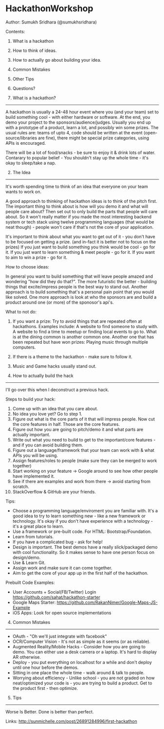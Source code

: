 HackathonWorkshop
=================
Author: Sumukh Sridhara (@sumukhsridhara)

Contents:
1. What is a hackathon 
2. How to think of ideas.
3. How to actually go about building your idea.
4. Common Mistakes
5. Other Tips
6. Questions?


1. What is a hackathon?
-----------------------
A hackathon is usually a 24-48 hour event where you (and your team) set to build something cool - with either hardware or software. At the end, you demo your project to the sponsors/audience/judges. Usually you end up with a prototype of a product, learn a lot, and possibly win some prizes. The usual rules are: teams of upto 4, code should be written at the event (open-source/libraries are fine), there might be special prize categories, using APIs is encouraged.

There will be a lot of food/snacks - be sure to enjoy it & drink lots of water. Contarary to popular belief - You shouldn't stay up the whole time - it's okay to sleep/take a nap. 

2. The Idea
------------------------
It's worth spending time to think of an idea that everyone on your team wants to work on. 

A good approach to thinking of hackathon ideas is to think of the pitch first. The important thing to think about is how will you demo it and what will people care about? Then set out to only build the parts that people will care about. So it won't really matter if you made the most interesting backend system or tech stack using twelve programming languages (that would be neat though) - people won't care if that's not the core of your application. 

It's important to think about what you want to get out of it - you don't have to be focused on getting a prize.  (and in-fact it is better not to focus on the prizes)
If you just want to build something you think would be cool - go for it. If you just want to learn something & meet people - go for it. If you want to aim to win a prize - go for it. 

How to choose ideas:

In general you want to build something that will leave people amazed and wondering "how did they do that?". The more futuristic the better - building things that excite/impress people is the best way to stand out. 
Another approach is to build something that's a personal pain point that you would like solved. 
One more approach is look at who the sponsors are and build a product around one (or more) of the sponosor's api's. 

What to not do: 
 1. If you want a prize: Try to avoid things that are repeated often at hackathons. 
Examples include: A website to find someone to study with. A website to find a time to meetup or finding local events to go to. What is at the dining common is another common one. Another one that has been repeated but have won prizes: Playing music through multiple computers. 

 2. If there is a theme to the hackathon - make sure to follow it.
 3. Music and Game hacks usually stand out.


3. How to actually build the hack
--------------------

I'll go over this when I deconstruct a previous hack.

Steps to build your hack:
1. Come up with an idea that you care about.
2. No idea you love yet? Go to step 1. 
3. Figure out what is the core parts of it that will impress people. Now cut the core features in half. Those are the core features.
5. Figure out how you are going to pitch/demo it and what parts are actually important. 
6. Write out what you need to build to get to the important/core features - and if you can avoid building them. 
7. Figure out a language/framework that your team can work with & what APIs you will be using. 
8. Assign features/roles to people (make sure they can be merged to work together)
9. Start working on your feature -> Google around to see how other people have implemented it. 
10. See if there are examples and work from there -> avoid starting from scratch. 
11. StackOverflow & GitHub are your friends. 

Tips:
- Choose a programming language/enviroment you are familiar with. It's a good idea to try to learn something new - like a new framework or technology. It's okay if you don't have experience with a technology - it's a great place to learn. 
- Use a framework or pre-built code. For HTML: Bootstrap/Foundation. 
- Learn from tutorials. 
- If you have a complicated bug - ask for help! 
- Design is important. The best demos have a really slick/packaged demo with cool functionality. So it makes sense to have one person focus on design/demo. 
- Use & Learn Git.
- Assign work and make sure it can come together.
- Aim to get the core of your app up in the first half of the hackathon. 

Prebuilt Code Examples:
- User Accounts + Social(FB/Twitter) Login  https://github.com/sahat/hackathon-starter
- Google Maps Starter: https://github.com/RakanNimer/Google-Maps-JS-Example
- iOS Apps: Look for open source implementations


4. Common Mistakes
--------------------
- OAuth - "Oh we'll just integrate with facebook" 
- OCR/Computer Vision - It's not as simple as it seems (or as reliable). 
- Augmented Reality/Mobile Hacks - Consider how you are going to demo. You can either use a desk camera or a laptop. It's hard to display AR otherwise. 
- Deploy - you put everything on localhost for a while and don't deploy until one hour before the demos.
- Sitting in one place the whole time - walk around & talk to people. 
- Worrying about efficiency - Unlike school - you are not graded on how neat/optimized your code is - you are trying to build a product. Get to the product first - then optimize. 

5. Tips
-------------------
Worse Is Better. Done is better than perfect. 


Links:
http://sunmichelle.com/post/26891284996/first-hackathon
